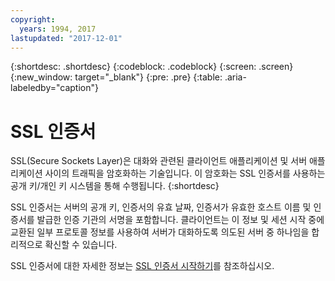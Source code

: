 ```yaml
---
copyright:
  years: 1994, 2017
lastupdated: "2017-12-01"
---
```


{:shortdesc: .shortdesc}
{:codeblock: .codeblock}
{:screen: .screen}
{:new_window: target="_blank"}
{:pre: .pre}
{:table: .aria-labeledby="caption"}

# SSL 인증서
SSL(Secure Sockets Layer)은 대화와 관련된 클라이언트 애플리케이션 및 서버 애플리케이션 사이의 트래픽을 암호화하는 기술입니다. 이 암호화는 SSL 인증서를 사용하는 공개 키/개인 키 시스템을 통해 수행됩니다.
{:shortdesc}

SSL 인증서는 서버의 공개 키, 인증서의 유효 날짜, 인증서가 유효한 호스트 이름 및 인증서를 발급한 인증 기관의 서명을 포함합니다. 클라이언트는 이 정보 및 세션 시작 중에 교환된 일부 프로토콜 정보를 사용하여 서버가 대화하도록 의도된 서버 중 하나임을 합리적으로 확신할 수 있습니다.

SSL 인증서에 대한 자세한 정보는 [SSL 인증서 시작하기](/docs/infrastructure/ssl-certificates/index.html)를 참조하십시오.
